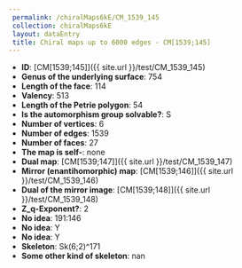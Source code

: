 ```yaml
--- 
 permalink: /chiralMaps6kE/CM_1539_145 
 collection: chiralMaps6kE
 layout: dataEntry
 title: Chiral maps up to 6000 edges - CM[1539;145]
---
```


- **ID**: [CM[1539;145]]({{ site.url }}/test/CM_1539_145)
- **Genus of the underlying surface**: 754
- **Length of the face**: 114
- **Valency**: 513
- **Length of the Petrie polygon**: 54
- **Is the automorphism group solvable?**: S
- **Number of vertices**: 6
- **Number of edges**: 1539
- **Number of faces**: 27
- **The map is self-**: none
- **Dual map**: [CM[1539;147]]({{ site.url }}/test/CM_1539_147)
- **Mirror (enantihomorphic) map**: [CM[1539;146]]({{ site.url }}/test/CM_1539_146)
- **Dual of the mirror image**: [CM[1539;148]]({{ site.url }}/test/CM_1539_148)
- **Z_q-Exponent?**: 2
- **No idea**:  191:146
- **No idea**: Y
- **No idea**: Y
- **Skeleton**: Sk(6;2)^171
- **Some other kind of skeleton**: nan
